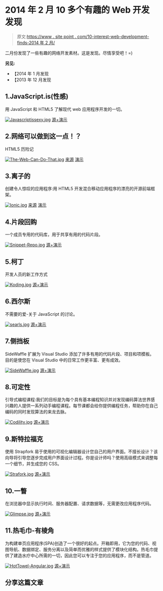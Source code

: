 # 2014 年 2 月 10 多个有趣的 Web 开发发现

> 原文:[https://www . site point . com/10-interest-web-development-finds-2014 年 2 月/](https://www.sitepoint.com/10-interesting-web-development-finds-february-2014/)

二月份发现了一些有趣的网络开发素材。这是发现。尽情享受吧！=)

**另见:**

*   【2014 年 1 月发现
*   【2013 年 12 月发现

## 1.JavaScript.is(性感)

用 JavaScript 和 HTML5 了解现代 web 应用程序开发的一切。

[![Javascriptissexy.jpg](../Images/949c09ee53b4a9b91d7907c322b00427.png)](http://javascriptissexy.com/) 
[源+演示](http://javascriptissexy.com/)

## 2.网络可以做到这一点！？

HTML5 历险记

[![The-Web-Can-Do-That.jpg](../Images/30d6a11eff167f69f79cf113238000d5.png)](http://www.htmlfivecan.com/#1) 
[来源](http://www.htmlfivecan.com/#1) [演示](https://developers.google.com/events/io/2012/sessions/gooio2012/204/)

## 3.离子的

创建令人惊叹的应用程序:用 HTML5 开发混合移动应用程序的漂亮的开源前端框架。

[![Ionic.jpg](../Images/bd0fa3054f5afa9f0239f693871eae34.png)](http://ionicframework.com/) 
[来源](http://ionicframework.com/) [演示](http://ionicframework.com/examples/)

## 4.片段回购

一个成员专用的代码库，用于共享有用的代码片段。

[![Snippet-Repo.jpg](../Images/8ae2286cf7a900c5d7cdd679f6cad8c0.png)](http://snippetrepo.com/) 
[源+演示](http://snippetrepo.com/)

## 5.柯丁

开发人员的新工作方式

[![Koding.jpg](../Images/9686ab92913261219394065e6abe9a71.png)](https://koding.com/Teamwork) 
[源+演示](https://koding.com/Teamwork)

## 6.西尔斯

不需要的爱-关于 JavaScript 的讨论。

[![searls.jpg](../Images/54530e5aacdb86dd6a8811d69b5e3ee9.png)](http://searls.testdouble.com/posts/2013-06-16-unrequired-love.html) 
[源+演示](http://searls.testdouble.com/posts/2013-06-16-unrequired-love.html)

## 7.侧挡板

SideWaffle 扩展为 Visual Studio 添加了许多有用的代码片段、项目和项模板。目的是使您在 Visual Studio 中的日常工作更丰富、更有成效。

[![SideWaffle.jpg](../Images/c8b6d785fa9f306a9bd35bfd5abecd9f.png)](http://sidewaffle.com/) 
[源+演示](http://sidewaffle.com/)

## 8.可定性

引导式编程课程:我们的目标是为每个具有基本编程知识并对发现编码算法世界感兴趣的人提供一系列动手编程课程。每节课都会给你提供编程任务，帮助你在自己编码的同时发现算法的来龙去脉。

[![Codility.jpg](../Images/7a38bd549ee2c3cec87e8816ff85c83c.png)](https://codility.com/train/) 
[源+演示](https://codility.com/train/)

## 9.斯特拉福克

使用 Strapfork 易于使用的可视化编辑器设计您自己的用户界面。不擅长设计？该向导将引导您逐步完成用户界面设计过程。你是设计师吗？使用高级模式来调整每一个细节，并生成您的 CSS。

[![Strafork.jpg](../Images/fa2ce78d516ac7bcabf753ea2447ed94.png)](http://strapfork.com/) 
[源+演示](http://strapfork.com/)

## 10.一瞥

在浏览器中显示执行时间、服务器配置、请求数据等，无需更改应用程序代码。

[![Glimpse.jpg](../Images/8935fb668876f26493bdc4c7cfc4e662.png)](http://getglimpse.com/) 
[源+演示](http://getglimpse.com/)

## 11.热毛巾-有棱角

为构建单页应用程序(SPA)创造了一个很好的起点。开箱即用，它为您的代码、视图导航、数据绑定、服务分离以及简单而优雅的样式提供了模块化结构。热毛巾提供了建造水疗中心所需的一切，因此您可以专注于您的应用程序，而不是管道。

[![HotTowel-Angular.jpg](../Images/91270e762b5be7a55bccde78f229989f.png)](https://github.com/johnpapa/HotTowel-Angular) 
[源+演示](https://github.com/johnpapa/HotTowel-Angular)

## 分享这篇文章